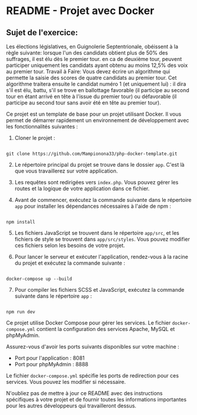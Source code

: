 # README - Projet avec Docker

## Sujet de l'exercice:

Les élections législatives, en Guignolerie Septentrionale, obéissent à la règle suivante: lorsque l'un des candidats obtient plus de 50% des suffrages, il est élu dès le premier tour. en ca de deuxième tour, peuvent participer uniquement les candidats ayant obtenu au moins 12,5% des voix au premier tour. Travail à Faire: Vous devez écrire un algorithme qui permette la saisie des scores de quatre candidats au premier tour. Cet algorithme traitera ensuite le candidat numéro 1 (et uniquement lui) : il dira s'il est élu, battu, s'il se trove en ballottage favorable (il participe au second tour en étant arrivé en tête à l'issue du premier tour) ou défavorable (il participe au second tour sans avoir été en tête au premier tour).

Ce projet est un template de base pour un projet utilisant Docker. Il vous permet de démarrer rapidement un environnement de développement avec les fonctionnalités suivantes :

1. Cloner le projet :

```

git clone https://github.com/Mampionona33/php-docker-template.git

```

2. Le répertoire principal du projet se trouve dans le dossier `app`. C'est là que vous travaillerez sur votre application.

3. Les requêtes sont redirigées vers `index.php`. Vous pouvez gérer les routes et la logique de votre application dans ce fichier.

4. Avant de commencer, exécutez la commande suivante dans le répertoire `app` pour installer les dépendances nécessaires à l'aide de npm :

```

npm install

```

5. Les fichiers JavaScript se trouvent dans le répertoire `app/src`, et les fichiers de style se trouvent dans `app/src/styles`. Vous pouvez modifier ces fichiers selon les besoins de votre projet.

6. Pour lancer le serveur et exécuter l'application, rendez-vous à la racine du projet et exécutez la commande suivante :

```

docker-compose up --build

```

7. Pour compiler les fichiers SCSS et JavaScript, exécutez la commande suivante dans le répertoire `app` :

```

npm run dev

```

Ce projet utilise Docker Compose pour gérer les services. Le fichier `docker-compose.yml` contient la configuration des services Apache, MySQL et phpMyAdmin.

Assurez-vous d'avoir les ports suivants disponibles sur votre machine :

- Port pour l'application : 8081
- Port pour phpMyAdmin : 8888

Le fichier `docker-compose.yml` spécifie les ports de redirection pour ces services. Vous pouvez les modifier si nécessaire.

N'oubliez pas de mettre à jour ce README avec des instructions spécifiques à votre projet et de fournir toutes les informations importantes pour les autres développeurs qui travailleront dessus.

```

```
